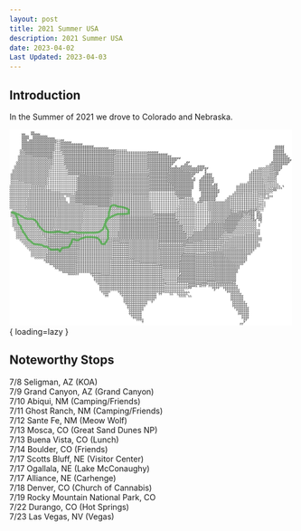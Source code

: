 ```yaml
---
layout: post
title: 2021 Summer USA
description: 2021 Summer USA
date: 2023-04-02
Last Updated: 2023-04-03
---
```

## Introduction
In the Summer of 2021 we drove to Colorado and Nebraska.

![2021 Summer Roadtrip](/assets/images/2021summer.png){ loading=lazy }

## Noteworthy Stops
7/8 Seligman, AZ (KOA)  
7/9 Grand Canyon, AZ (Grand Canyon)  
7/10 Abiqui, NM (Camping/Friends)  
7/11 Ghost Ranch, NM (Camping/Friends)  
7/12 Sante Fe, NM (Meow Wolf)  
7/13 Mosca, CO (Great Sand Dunes NP)  
7/13 Buena Vista, CO (Lunch)  
7/14 Boulder, CO (Friends)  
7/17 Scotts Bluff, NE (Visitor Center)  
7/17 Ogallala, NE (Lake McConaughy)  
7/17 Alliance, NE (Carhenge)  
7/18 Denver, CO (Church of Cannabis)  
7/19 Rocky Mountain National Park, CO  
7/22 Durango, CO (Hot Springs)  
7/23 Las Vegas, NV (Vegas)  

